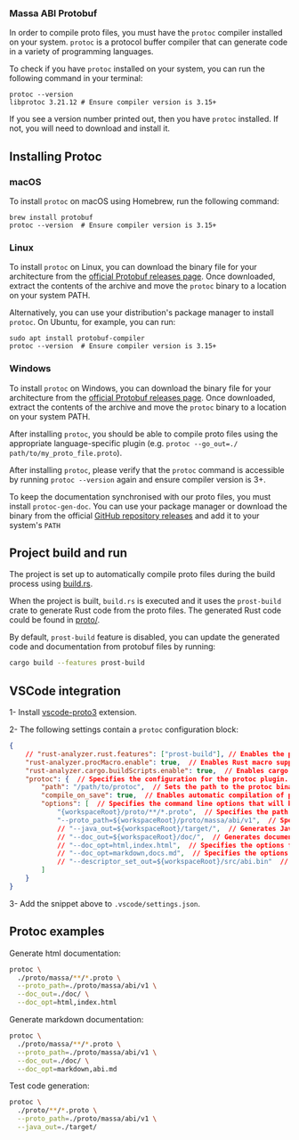 <!-- Copyright (c) 2023 MASSA LABS <info@massa.net> -->

### Massa ABI Protobuf

In order to compile proto files, you must have the `protoc` compiler installed on your system. `protoc` is a protocol buffer compiler that can generate code in a variety of programming languages.

To check if you have `protoc` installed on your system, you can run the following command in your terminal:

```
protoc --version
libprotoc 3.21.12 # Ensure compiler version is 3.15+
```

If you see a version number printed out, then you have `protoc` installed. If not, you will need to download and install it.

Installing Protoc
-----------------

### macOS

To install `protoc` on macOS using Homebrew, run the following command:

```
brew install protobuf
protoc --version  # Ensure compiler version is 3.15+
```

### Linux

To install `protoc` on Linux, you can download the binary file for your architecture from the [official Protobuf releases page](https://github.com/protocolbuffers/protobuf/releases). Once downloaded, extract the contents of the archive and move the `protoc` binary to a location on your system PATH.

Alternatively, you can use your distribution's package manager to install `protoc`. On Ubuntu, for example, you can run:

```
sudo apt install protobuf-compiler
protoc --version  # Ensure compiler version is 3.15+
```

### Windows

To install `protoc` on Windows, you can download the binary file for your architecture from the [official Protobuf releases page](https://github.com/protocolbuffers/protobuf/releases). Once downloaded, extract the contents of the archive and move the `protoc` binary to a location on your system PATH.

After installing `protoc`, you should be able to compile proto files using the appropriate language-specific plugin (e.g. `protoc --go_out=./ path/to/my_proto_file.proto`).

After installing `protoc`, please verify that the `protoc` command is accessible by running `protoc --version` again and ensure compiler version is 3+.

To keep the documentation synchronised with our proto files, you must install `protoc-gen-doc`. You can use your package manager or download the binary from the official [GitHub repository releases](https://github.com/pseudomuto/protoc-gen-doc/releases) and add it to your system's `PATH`


Project build and run
---------------------

The project is set up to automatically compile proto files during the build process using 
[build.rs](../build.rs).

When the project is built, `build.rs` is executed and it uses the `prost-build` crate to generate Rust code from the proto files. The generated Rust code could be found in [proto/](../src/wasmv1_execution/abi/proto).

By default, `prost-build` feature is disabled, you can update the generated code and documentation from protobuf files by running: 
```bash
cargo build --features prost-build
```

VSCode integration
------------------

1- Install [vscode-proto3](https://marketplace.visualstudio.com/items?itemName=zxh404.vscode-proto3) extension.

2- The following settings contain a `protoc` configuration block:

```json
{
    // "rust-analyzer.rust.features": ["prost-build"], // Enables the prost-build feature for the Rust Analyzer extension.
    "rust-analyzer.procMacro.enable": true,  // Enables Rust macro support for the Rust Analyzer extension.
    "rust-analyzer.cargo.buildScripts.enable": true,  // Enables cargo build scripts for the Rust Analyzer extension.
    "protoc": {  // Specifies the configuration for the protoc plugin.
        "path": "/path/to/protoc",  // Sets the path to the protoc binary that will be used to compile the protobuf files.
        "compile_on_save": true,  // Enables automatic compilation of protobuf files when they are saved.
        "options": [  // Specifies the command line options that will be passed to protoc.
            "{workspaceRoot}/proto/**/*.proto",  // Specifies the path to the protobuf files that should be compiled.
            "--proto_path=${workspaceRoot}/proto/massa/abi/v1",  // Specifies the directory to search for imported protobuf files.third-party protobuf files.
            // "--java_out=${workspaceRoot}/target/",  // Generates Java code from the protobuf files.
            // "--doc_out=${workspaceRoot}/doc/",  // Generates documentation in HTML/markdown format from the protobuf files.
            // "--doc_opt=html,index.html",  // Specifies the options for generating the HTML documentation.
            // "--doc_opt=markdown,docs.md",  // Specifies the options for generating the markdown documentation.
            // "--descriptor_set_out=${workspaceRoot}/src/abi.bin"  // Generates a binary descriptor set for the protobuf files which is used for server reflection.
        ]
    }
}

```

3- Add the snippet above to `.vscode/settings.json`.


Protoc examples
---------------

Generate html documentation:
```bash
protoc \
  ./proto/massa/**/*.proto \
  --proto_path=./proto/massa/abi/v1 \
  --doc_out=./doc/ \
  --doc_opt=html,index.html
```

Generate markdown documentation:
```bash
protoc \
  ./proto/massa/**/*.proto \
  --proto_path=./proto/massa/abi/v1 \
  --doc_out=./doc/ \
  --doc_opt=markdown,abi.md
```

Test code generation:
```bash
protoc \
  ./proto/**/*.proto \
  --proto_path=./proto/massa/abi/v1 \
  --java_out=./target/
```